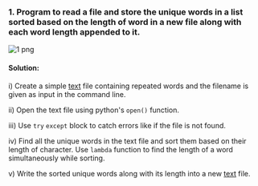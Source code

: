 ### 1. Program to read a file and store the unique words in a list sorted based on the length of word in a new file along with each word length appended to it.


![1 png](https://user-images.githubusercontent.com/86099882/122677123-93699280-d1fe-11eb-90be-a589344270e1.png)


#### Solution:

i)   Create a simple [text](https://github.com/ADF-RM/Training/blob/main/06-2021/18/1/sample_text.txt) file containing repeated words and the filename is given as input in the command line.

ii)  Open the text file using python's ```open()``` function.

iii) Use ```try``` ```except``` block to catch errors like if the file is not found.

iv)  Find all the unique words in the text file and sort them based on their length of character. Use ```lambda``` function to find the length of a word simultaneously while sorting.

v)   Write the sorted unique words along with its length into a new [text](https://github.com/ADF-RM/Training/blob/main/06-2021/18/1/final_text.txt) file.
